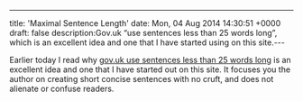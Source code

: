 ---
title: 'Maximal Sentence Length'
date: Mon, 04 Aug 2014 14:30:51 +0000
draft: false
description:Gov.uk “use sentences less than 25 words long”, which is an excellent idea and one that I have started using on this site.---

Earlier today I read why [gov.uk use sentences less than 25 words long](https://insidegovuk.blog.gov.uk/2014/08/04/sentence-length-why-25-words-is-our-limit/) is an excellent idea and one that I have started out on this site. It focuses you the author on creating short concise sentences with no cruft, and does not alienate or confuse readers.